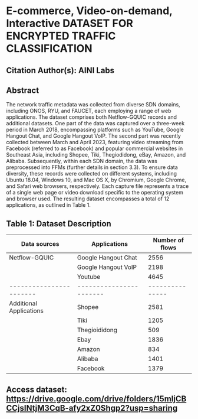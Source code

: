 # E-commerce, Video-on-demand, Interactive DATASET FOR ENCRYPTED TRAFFIC CLASSIFICATION
## Citation Author(s): AINI Labs
## Abstract

The network traffic metadata was collected from diverse SDN domains, including ONOS, RYU, and FAUCET, each employing a range of web applications. The dataset comprises both Netflow-GQUIC records and additional datasets. One part of the data was captured over a three-week period in March 2018, encompassing platforms such as YouTube, Google Hangout Chat, and Google Hangout VoIP. The second part was recently collected between March and April 2023, featuring video streaming from Facebook (referred to as Facebook) and popular commercial websites in Southeast Asia, including Shopee, Tiki, Thegiodidong, eBay, Amazon, and Alibaba. Subsequently, within each SDN domain, the data was preprocessed into FFMs (further details in section 3.3). To ensure data diversity, these records were collected on different systems, including Ubuntu 18.04, Windows 10, and Mac OS X, by Chromium, Google Chrome, and Safari web browsers, respectively. Each capture file represents a trace of a single web page or video download specific to the operating system
and browser used. The resulting dataset encompasses a total of 12 applications, as outlined in Table 1.

## Table 1: Dataset Description
| Data sources           | Applications           | Number of flows |
| -----------------------| -----------------------| --------------- |
| Netflow-GQUIC          | Google Hangout Chat    | 2556            |
|                        | Google Hangout VoIP    | 2198            |
|                        | Youtube                | 4645            |
| -----------------------| -----------------------| --------------- |
| Additional Applications| Shopee                 | 2581            |
|                        | Tiki                   | 1205            |
|                        | Thegioididong          | 509             |
|                        | Ebay                   | 1836            |
|                        | Amazon                 | 834             |
|                        | Alibaba                | 1401            |
|                        | Facebook               | 1379            |

## Access dataset: https://drive.google.com/drive/folders/15mljCBCCjsINtjM3CqB-afy2xZ0Shgp2?usp=sharing

